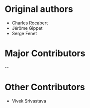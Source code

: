 # Original authors
* Charles Rocabert
* Jérôme Gippet
* Serge Fenet

# Major Contributors
--

# Other Contributors
* Vivek Srivastava

